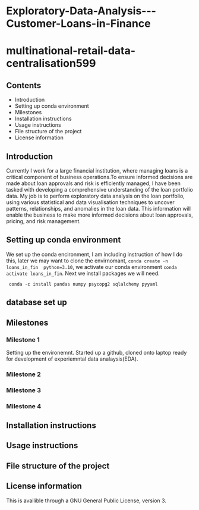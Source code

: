 # Exploratory-Data-Analysis---Customer-Loans-in-Finance
# multinational-retail-data-centralisation599

## Contents
* Introduction
* Setting up conda environment
* Milestones
* Installation instructions
* Usage instructions
* File structure of the project
* License information


## Introduction
Currently I work for a large financial institution, where managing loans is a critical component of business operations.To ensure informed decisions are made about loan approvals and risk is efficiently managed, I have been tasked with developing a comprehensive understanding of the loan portfolio data. My job is to perform exploratory data analysis on the loan portfolio, using various statistical and data visualisation techniques to uncover patterns, relationships, and anomalies in the loan data. This information will enable the business to make more informed decisions about loan approvals, pricing, and risk management.

## Setting up conda environment
We set up the conda encironment, I am including instruction of how I do this, later we may want to clone the envirnomant, ```conda create -n loans_in_fin  python=3.10```, we activate our conda environment ```conda activate loans_in_fin```. Next we install packages we will need.

``` conda -c install pandas numpy psycopg2 sqlalchemy pyyaml```

## database set up

## Milestones

### Milestone 1
Setting up the environemnt. Started up a github, cloned onto laptop ready for development of experiemntal data analaysis(EDA).

### Milestone 2

### Milestone 3

### Milestone 4


## Installation instructions

## Usage instructions

## File structure of the project

## License information

This is availible through a GNU General Public License, version 3.
